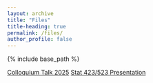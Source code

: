 ```yaml
---
layout: archive
title: "Files"
title-heading: true
permalink: /files/
author_profile: false
---
```


{% include base_path %}

<a href="/files/iGroup_Presentation.pdf">Colloquium Talk 2025<a>
<a href="/files/Stat423Pre">Stat 423/523 Presentation<a>